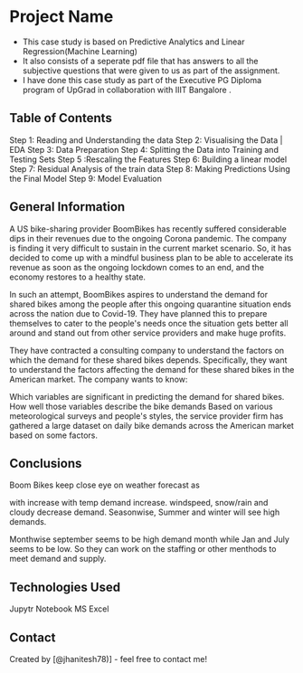 # Project Name
- This case study is based on Predictive Analytics and Linear Regression(Machine Learning)
- It also consists of a seperate pdf file that has answers to all the subjective questions that were given to us as part of the assignment.
- I have done this case study as part of the Executive PG Diploma program of UpGrad in collaboration with IIIT Bangalore . 


## Table of Contents
Step 1: Reading and Understanding the data
Step 2: Visualising the Data | EDA
Step 3: Data Preparation
Step 4: Splitting the Data into Training and Testing Sets
Step 5 :Rescaling the Features
Step 6: Building a linear model
Step 7: Residual Analysis of the train data
Step 8: Making Predictions Using the Final Model
Step 9: Model Evaluation


## General Information
A US bike-sharing provider BoomBikes has recently suffered considerable dips in their revenues due to the ongoing Corona pandemic. The company is finding it very difficult to sustain in the current market scenario. So, it has decided to come up with a mindful business plan to be able to accelerate its revenue as soon as the ongoing lockdown comes to an end, and the economy restores to a healthy state. 


In such an attempt, BoomBikes aspires to understand the demand for shared bikes among the people after this ongoing quarantine situation ends across the nation due to Covid-19. They have planned this to prepare themselves to cater to the people's needs once the situation gets better all around and stand out from other service providers and make huge profits.


They have contracted a consulting company to understand the factors on which the demand for these shared bikes depends. Specifically, they want to understand the factors affecting the demand for these shared bikes in the American market. The company wants to know:

Which variables are significant in predicting the demand for shared bikes.
How well those variables describe the bike demands
Based on various meteorological surveys and people's styles, the service provider firm has gathered a large dataset on daily bike demands across the American market based on some factors. 



## Conclusions
Boom Bikes keep close eye on weather forecast as

with increase with temp demand increase.
windspeed, snow/rain and cloudy decrease demand.
Seasonwise, Summer and winter will see high demands.

Monthwise september seems to be high demand month while Jan and July seems to be low. So they can work on the staffing or other menthods to meet demand and supply.




## Technologies Used
Jupytr Notebook
MS Excel



## Contact
Created by [@jhanitesh78)] - feel free to contact me!
